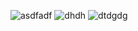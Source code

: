 ![asdfadf](https://user-images.githubusercontent.com/59536004/175836051-467d4116-97e9-46c2-acfa-7f9b4ac7e69c.png)
![dhdh](https://user-images.githubusercontent.com/59536004/175836047-5694add5-7400-4c5a-8b0d-07a17675ce68.png)
![dtdgdg](https://user-images.githubusercontent.com/59536004/175836054-f932b501-3215-4aa9-9d85-d17420ba86a2.png)
